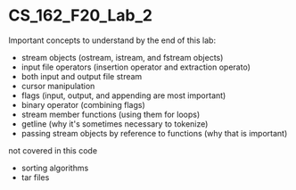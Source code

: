 # CS_162_F20_Lab_2

Important concepts to understand by the end of this lab:

- stream objects (ostream, istream, and fstream objects)
- input file operators (insertion operator and extraction operato)
- both input and output file stream
- cursor manipulation
- flags (input, output, and appending are most important)
- binary operator (combining flags)
- stream member functions (using them for loops)
- getline (why it's sometimes necessary to tokenize)
- passing stream objects by reference to functions (why that is important)

not covered in this code
- sorting algorithms
- tar files